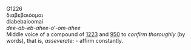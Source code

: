 <body>
  <p>G1226<br>  διαβεβαιόομαι  <br> diabebaioomai  <br><i>dee-ab-eb-ahee-o‘-om-ahee </i><br>Middle voice of a compound of <a href="g1223.htm">1223</a> and <a href="g0950.htm">950</a>  to <i>confirm</i> <i>thoroughly</i> (by words), that is, <i>asseverate:</i> - affirm constantly.<br></p>
 </body>